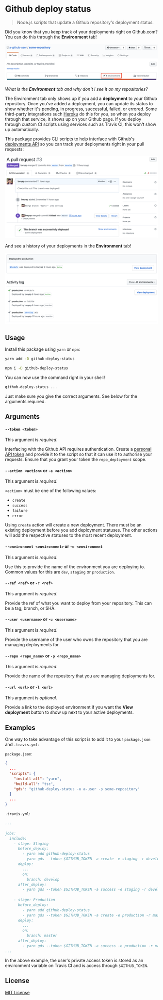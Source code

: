 # Github deploy status

> Node.js scripts that update a Github repository's deployment status.

Did you know that you keep track of your deployments right on Github.com?
You can do this through the **Environment** tab!

![environments](assets/environment.png)

_What is the **Environment** tab and why don't I see it on my repositories?_

The Environment tab only shows up if you add a **deployment**
to your Github repository. Once you've added a deployment, you can
update its status to show whether it's pending, in progress, successful,
failed, or errored. Some third-party integrations such
[Heroku](https://devcenter.heroku.com/articles/github-integration)
do this for you, so when you deploy through that service, it shows
up on your Github page. If you deploy through custom CI scripts
using services such as Travis CI, this won't show up automatically.

This package provides CLI scripts to help interface with Github's
[deployments API](https://developer.github.com/v3/repos/deployments)
so you can track your deployments right in your pull requests:

![pullrequest](assets/pullrequest.png)

And see a history of your deployments in the **Environment** tab!

![activitylog](assets/activitylog.png)

## Usage

Install this package using `yarn` or `npm`:

```bash
yarn add -D github-deploy-status
```

```bash
npm i -D github-deploy-status
```

You can now use the command right in your shell!

```bash
github-deploy-status ...
```

Just make sure you give the correct arguments. See below for the arguments required.

## Arguments

#### `--token <token>`

This argument is _required_.

Interfacing with the Github API requires authentication. Create a
[personal API token](https://github.blog/2013-05-16-personal-api-tokens/)
and provide it to the script so that it can use it to authorise your
requests. Ensure that you grant your token the `repo_deployment` scope.

#### `--action <action>` or `-a <action>`

This argument is _required_.

`<action>` must be one of the following values:

- `create`
- `success`
- `failure`
- `error`

Using `create` action will create a new deployment. There must be an existing
deployment before you add deployment statuses. The other actions will add
the respective statuses to the most recent deployment.

#### `--environment <environment>` or `-e <environment`

This argument is _required_.

Use this to provide the name of the environment you are deploying to. Common
values for this are `dev`, `staging` or `production`.

#### `--ref <ref>` or `-r <ref>`

This argument is _required_.

Provide the ref of what you want to deploy from your repository. This can be
a tag, branch, or SHA.

#### `--user <username>` or `-u <username>`

This argument is _required_.

Provide the username of the user who owns the repository that you are
managing deployments for.

#### `--repo <repo_name>` or `-p <repo_name>`

This argument is _required_.

Provide the name of the repository that you are managing deployments for.

#### `--url <url>` or `-l <url>`

This argument is _optional_.

Provide a link to the deployed environment if you want the **View deployment**
button to show up next to your active deployments.

## Examples

One way to take advantage of this script is to add it to your `package.json` and `.travis.yml`:

`package.json`:

```json
{
  ...
  "scripts": {
    "install-all": "yarn",
    "build-all": "tsc",
    "gds": "github-deploy-status -u a-user -p some-repository"
  }
  ...
}

```

`.travis.yml`:

```yml
...

jobs:
  include:
    - stage: Staging
      before_deploy:
        - yarn add github-deploy-status
        - yarn gds --token $GITHUB_TOKEN -a create -e staging -r develop
      deploy:
        ...
        on:
          branch: develop
      after_deploy:
        - yarn gds --token $GITHUB_TOKEN -a success -e staging -r develop -l https://staging.myapp.com

    - stage: Production
      before_deploy:
        - yarn add github-deploy-status
        - yarn gds --token $GITHUB_TOKEN -a create -e production -r master
      deploy:
        ...
        on:
          branch: master
      after_deploy:
        - yarn gds --token $GITHUB_TOKEN -a success -e production -r master -l https://myapp.com
...
```

In the above example, the user's private access token is stored as an
environment variable on Travis CI and is access through `$GITHUB_TOKEN`.

## License

[MIT License](LICENSE)
